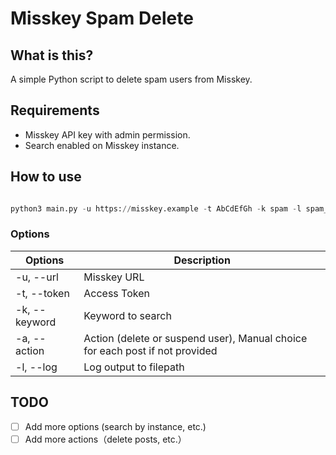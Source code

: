 # Misskey Spam Delete

## What is this?

A simple Python script to delete spam users from Misskey.

## Requirements

- Misskey API key with admin permission.
- Search enabled on Misskey instance.

## How to use

```python

python3 main.py -u https://misskey.example -t AbCdEfGh -k spam -l spam_delete.log

```

### Options

|Options|Description|
|-------|-----------|
| -u, --url| Misskey URL |
| -t, --token| Access Token |
| -k, --keyword| Keyword to search |
| -a, --action| Action (delete or suspend user), Manual choice for each post if not provided |
| -l, --log| Log output to filepath |

## TODO

- [ ] Add more options (search by instance, etc.)
- [ ] Add more actions（delete posts, etc.）
